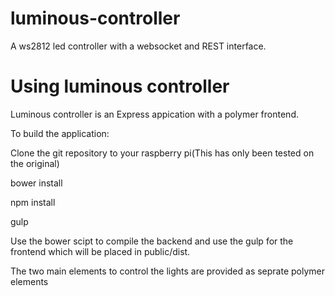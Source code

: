 # luminous-controller

A ws2812 led controller with a websocket and REST interface. 

# Using luminous controller 

Luminous controller is an Express appication with a polymer frontend. 

To build the application:

Clone the git repository to your raspberry pi(This has only been tested on the original) 

bower install

npm install

gulp 

Use the bower scipt to compile the backend and use the gulp for the frontend which will be placed in public/dist.

The two main elements to control the lights are provided as seprate polymer elements


